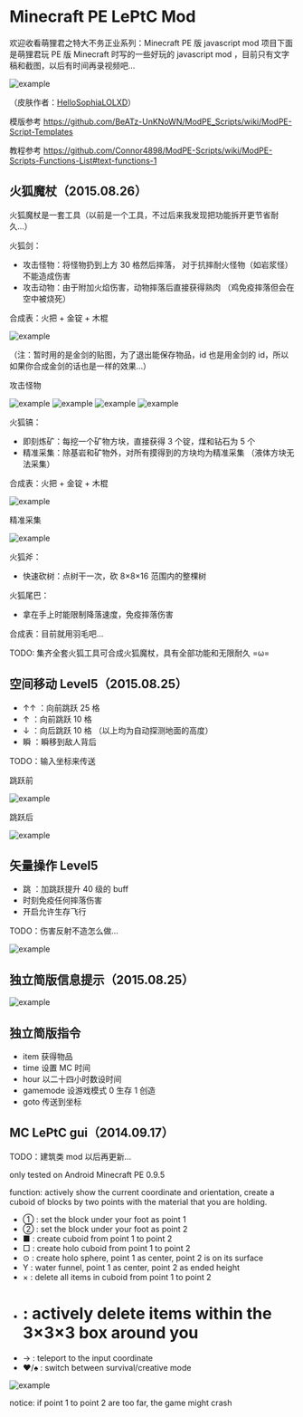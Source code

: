 ﻿Minecraft PE LePtC Mod
======

欢迎收看萌狸君之特大不务正业系列：Minecraft PE 版 javascript mod 项目下面是萌狸君玩 PE 版 Minecraft 时写的一些好玩的 javascript mod ，目前只有文字稿和截图，以后有时间再录视频吧…



![example](https://github.com/LePtC/MC-PE-Mod/blob/master/skin.png)

（皮肤作者：[HelloSophiaLOLXD](http://mcpehub.com/skin/cute-fox-skin)）


模版参考 https://github.com/BeATz-UnKNoWN/ModPE_Scripts/wiki/ModPE-Script-Templates

教程参考 https://github.com/Connor4898/ModPE-Scripts/wiki/ModPE-Scripts-Functions-List#text-functions-1



## 火狐魔杖（2015.08.26）

火狐魔杖是一套工具（以前是一个工具，不过后来我发现把功能拆开更节省耐久…）

火狐剑：

- 攻击怪物：将怪物扔到上方 30 格然后摔落，
对于抗摔耐火怪物（如岩浆怪）不能造成伤害
- 攻击动物：由于附加火焰伤害，动物摔落后直接获得熟肉
（鸡免疫摔落但会在空中被烧死）

合成表：火把 + 金锭 + 木棍

![example](https://github.com/LePtC/MC-PE-Mod/blob/master/20150826213610.png)

（注：暂时用的是金剑的贴图，为了退出能保存物品，id 也是用金剑的 id，所以如果你合成金剑的话也是一样的效果…）

攻击怪物

![example](https://github.com/LePtC/MC-PE-Mod/blob/master/20150826172920.png)
![example](https://github.com/LePtC/MC-PE-Mod/blob/master/20150826172922.png)
![example](https://github.com/LePtC/MC-PE-Mod/blob/master/20150826172924.png)
![example](https://github.com/LePtC/MC-PE-Mod/blob/master/20150826172925.png)

火狐镐：

- 即刻炼矿：每挖一个矿物方块，直接获得 3 个锭，煤和钻石为 5 个
- 精准采集：除基岩和矿物外，对所有摸得到的方块均为精准采集
（液体方块无法采集）

合成表：火把 + 金锭 + 木棍

![example](https://github.com/LePtC/MC-PE-Mod/blob/master/20150826213615.png)

精准采集

![example](https://github.com/LePtC/MC-PE-Mod/blob/master/20150826214338.png)


火狐斧：

- 快速砍树：点树干一次，砍 8×8×16 范围内的整棵树


火狐尾巴：

- 拿在手上时能限制降落速度，免疫摔落伤害

合成表：目前就用羽毛吧…


TODO: 集齐全套火狐工具可合成火狐魔杖，具有全部功能和无限耐久 =ω=



## 空间移动 Level5（2015.08.25）

- ↑↑ ：向前跳跃 25 格
- ↑ ：向前跳跃 10 格
- ↓ ：向后跳跃 10 格
（以上均为自动探测地面的高度）
- 瞬 ：瞬移到敌人背后

TODO：输入坐标来传送

跳跃前

![example](https://github.com/LePtC/MC-PE-Mod/blob/master/20150826000823.png)

跳跃后

![example](https://github.com/LePtC/MC-PE-Mod/blob/master/20150826000830.png)



## 矢量操作 Level5

- 跳 ：加跳跃提升 40 级的 buff
- 时刻免疫任何摔落伤害
- 开启允许生存飞行

TODO：伤害反射不造怎么做…

![example](https://github.com/LePtC/MC-PE-Mod/blob/master/20150826235654.png)




## 独立简版信息提示（2015.08.25）

![example](https://github.com/LePtC/MC-PE-Mod/blob/master/20150825232725.png)



## 独立简版指令

- item 获得物品
- time 设置 MC 时间
- hour 以二十四小时数设时间
- gamemode 设游戏模式 0 生存 1 创造
- goto 传送到坐标



## MC LePtC gui（2014.09.17）

TODO：建筑类 mod 以后再更新…

only tested on Android Minecraft PE 0.9.5

function: actively show the current coordinate and orientation, create a cuboid of blocks by two points with the material that you are holding.

- ① : set the block under your foot as point 1
- ② : set the block under your foot as point 2
- ■ : create cuboid from point 1 to point 2
- □ : create holo cuboid from point 1 to point 2
- ⊙ : create holo sphere, point 1 as center, point 2 is on its surface
- Y : water funnel, point 1 as center, point 2 as ended height
- × : delete all items in cuboid from point 1 to point 2
- #  : actively delete items within the 3×3×3 box around you
- → : teleport to the input coordinate
- ♥/♠ : switch between survival/creative mode

![example](https://github.com/LePtC/MC-PE-Mod/blob/master/2014-09-17-12-14-29.png)

notice: if point 1 to point 2 are too far, the game might crash
